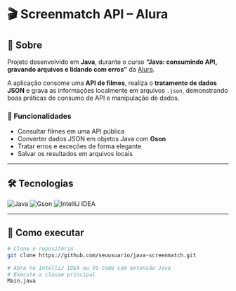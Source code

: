 # 🎬 Screenmatch API – Alura

## 🧾 Sobre
Projeto desenvolvido em **Java**, durante o curso **“Java: consumindo API, gravando arquivos e lidando com erros”** da [Alura](https://www.alura.com.br/).

A aplicação consome uma **API de filmes**, realiza o **tratamento de dados JSON** e grava as informações localmente em arquivos `.json`, demonstrando boas práticas de consumo de API e manipulação de dados.

### 🔹 Funcionalidades
- Consultar filmes em uma API pública  
- Converter dados JSON em objetos Java com **Gson**  
- Tratar erros e exceções de forma elegante  
- Salvar os resultados em arquivos locais  

---

## 🛠️ Tecnologias
![Java](https://img.shields.io/badge/Java-ED8B00?style=for-the-badge&logo=openjdk&logoColor=white)
![Gson](https://img.shields.io/badge/Gson-006600?style=for-the-badge&logo=java&logoColor=white)
![IntelliJ IDEA](https://img.shields.io/badge/IntelliJ_IDEA-000000?style=for-the-badge&logo=intellij-idea&logoColor=white)

---

## 🚀 Como executar
```bash
# Clone o repositório
git clone https://github.com/seuusuario/java-screenmatch.git

# Abra no IntelliJ IDEA ou VS Code com extensão Java
# Execute a classe principal
Main.java
